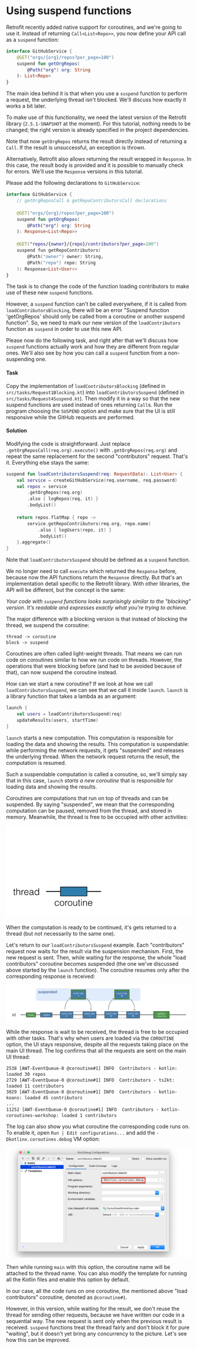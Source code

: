 # Using suspend functions

Retrofit recently added native support for coroutines, and we're going to use it.
Instead of returning `Call<List<Repo>>`, you now define your API call as a `suspend` function:

```kotlin
interface GitHubService {
    @GET("orgs/{org}/repos?per_page=100")
    suspend fun getOrgRepos(
        @Path("org") org: String
    ): List<Repo>
}
```

The main idea behind it is that when you use a `suspend` function to perform a request, the underlying thread isn't blocked.
We'll discuss how exactly it works a bit later. 

To make use of this functionality, we need the latest version of the Retrofit library (`2.5.1-SNAPSHOT` at the moment).
For this tutorial, nothing needs to be changed; the right version is already specified in the project dependencies. 

Note that now `getOrgRepos` returns the result directly instead of returning a `Call`.
If the result is unsuccessful, an exception is thrown.

Alternatively, Retrofit also allows returning the result wrapped in `Response`.
In this case, the result body is provided and it is possible to manually check for errors.
We'll use the `Response` versions in this tutorial. 

Please add the following declarations to `GitHubService`:

```kotlin
interface GitHubService {
    // getOrgReposCall & getRepoContributorsCall declarations
    
    @GET("orgs/{org}/repos?per_page=100")
    suspend fun getOrgRepos(
        @Path("org") org: String
    ): Response<List<Repo>>

    @GET("repos/{owner}/{repo}/contributors?per_page=100")
    suspend fun getRepoContributors(
        @Path("owner") owner: String,
        @Path("repo") repo: String
    ): Response<List<User>>
}
```

The task is to change the code of the function loading contributors to make use of these new `suspend` functions.
 
However, a `suspend` function can't be called everywhere,
if it is called from `loadContributorsBlocking`, there will be an error
"Suspend function 'getOrgRepos' should only be called from a coroutine or another suspend function".
So, we need to mark our new version of the `loadContributors` function as `suspend` in order to use this new API.

Please now do the following task, and right after that we'll discuss how `suspend` functions actually work and how
they are different from regular ones.
We'll also see by how you can call a `suspend` function from a non-suspending one.

#### Task

Copy the implementation of `loadContributorsBlocking` (defined in `src/tasks/Request1Blocking.kt`)
into `loadContributorsSuspend` (defined in `src/tasks/Request4Suspend.kt`).
Then modify it in a way so that the new suspend functions are used instead of ones returning `Call`s.
Run the program choosing the `SUSPEND` option and make sure that the UI is still responsive while the GitHub requests are performed. 

#### Solution

Modifying the code is straightforward.
Just replace `.getOrgReposCall(req.org).execute()` with `.getOrgRepos(req.org)`
and repeat the same replacement for the second "contributors" request.
That's it.
Everything else stays the same: 

```kotlin
suspend fun loadContributorsSuspend(req: RequestData): List<User> {
    val service = createGitHubService(req.username, req.password)
    val repos = service
        .getOrgRepos(req.org)
        .also { logRepos(req, it) }
        .bodyList()

    return repos.flatMap { repo ->
        service.getRepoContributors(req.org, repo.name)
            .also { logUsers(repo, it) }
            .bodyList()
    }.aggregate()
}
```

Note that `loadContributorsSuspend` should be defined as a `suspend` function.

We no longer need to call `execute` which returned the `Response` before, because now the API functions return the `Response`
directly.
But that's an implementation detail specific to the Retrofit library.
With other libraries, the API will be different, but the concept is the same:

_Your code with `suspend` functions looks surprisingly similar to the "blocking" version.
It's readable and expresses exactly what you're trying to achieve._

The major difference with a blocking version is that instead of blocking the thread, we suspend the coroutine:

```
thread -> coroutine
block -> suspend
```

Coroutines are often called light-weight threads.
That means we can run code on coroutines similar to how we run code on threads.
However, the operations that were blocking before (and had to be avoided because of that),
can now suspend the coroutine instead.

How can we start a new coroutine?
If we look at how we call `loadContributorsSuspend`, we can see that we call it inside `launch`.
`launch` is a library function that takes a lambda as an argument: 

```kotlin
launch {
    val users = loadContributorsSuspend(req)
    updateResults(users, startTime)
}
```

`launch` starts a new computation.
This computation is responsible for loading the data and showing the results.
This computation is suspendable: while performing the network requests, it gets "suspended"
and releases the underlying thread.
When the network request returns the result, the computation is resumed.

Such a suspendable computation is called a coroutine,
so, we'll simply say that in this case, `launch` _starts a new coroutine_ that is responsible
for loading data and showing the results.

Coroutines are computations that run on top of threads and can be suspended.
By saying "suspended", we mean that the corresponding computation can be paused,
removed from the thread, and stored in memory.
Meanwhile, the thread is free to be occupied with other activities:

![](./assets/4-suspend/SuspensionProcess.gif)

When the computation is ready to be continued, it's gets returned to a thread (but not necessarily to the same one). 

Let's return to our `loadContributorsSuspend` example.
Each "contributors" request now waits for the result via the suspension mechanism.
First, the new request is sent.
Then, while waiting for the response, the whole "load contributors" coroutine becomes suspended
(the one we've discussed above started by the `launch` function). 
The coroutine resumes only after the corresponding response is received:

![](./assets/4-suspend/SuspendRequests.png)

While the response is wait to be received, the thread is free to be occupied with other tasks.
That's why when users are loaded via the `COROUTINE` option, the UI stays responsive, despite all the requests
taking place on the main UI thread.
The log confirms that all the requests are sent on the main UI thread:

```
2538 [AWT-EventQueue-0 @coroutine#1] INFO  Contributors - kotlin: loaded 30 repos
2729 [AWT-EventQueue-0 @coroutine#1] INFO  Contributors - ts2kt: loaded 11 contributors
3029 [AWT-EventQueue-0 @coroutine#1] INFO  Contributors - kotlin-koans: loaded 45 contributors
...
11252 [AWT-EventQueue-0 @coroutine#1] INFO  Contributors - kotlin-coroutines-workshop: loaded 1 contributors
```

The log can also show you what coroutine the corresponding code runs on.
To enable it, open `Run | Edit configurations...` and add the `-Dkotlinx.coroutines.debug` VM option:

![](./assets/4-suspend/RunConfiguration.png)

Then while running `main` with this option, the coroutine name will be attached to the thread name.
You can also modify the template for running all the Kotlin files and enable this option by default.

In our case, all the code runs on one coroutine,
the mentioned above "load contributors" coroutine, denoted as `@coroutine#1`.

However, in this version, while waiting for the result, we don't reuse the thread for sending other requests,
because we have written our code in a sequential way. The new request is sent only when the previous result is received.
`suspend` functions treat the thread fairly and don't block it for pure "waiting",
but it doesn't yet bring any concurrency to the picture. Let's see how this can be improved.
